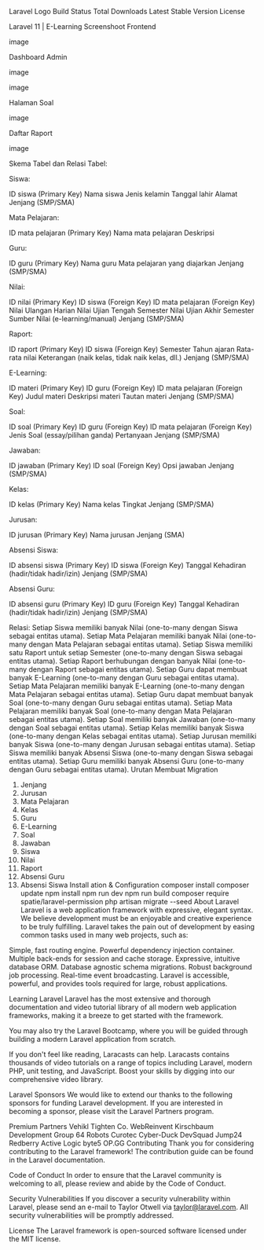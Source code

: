 Laravel Logo
Build Status Total Downloads Latest Stable Version License

Laravel 11 | E-Learning
Screenshoot
Frontend

image

Dashboard Admin

image

image

Halaman Soal

image

Daftar Raport

image

Skema Tabel dan Relasi
Tabel:

Siswa:

ID siswa (Primary Key)
Nama siswa
Jenis kelamin
Tanggal lahir
Alamat
Jenjang (SMP/SMA)

Mata Pelajaran:

ID mata pelajaran (Primary Key)
Nama mata pelajaran
Deskripsi

Guru:

ID guru (Primary Key)
Nama guru
Mata pelajaran yang diajarkan
Jenjang (SMP/SMA)

Nilai:

ID nilai (Primary Key)
ID siswa (Foreign Key)
ID mata pelajaran (Foreign Key)
Nilai Ulangan Harian
Nilai Ujian Tengah Semester
Nilai Ujian Akhir Semester
Sumber Nilai (e-learning/manual)
Jenjang (SMP/SMA)

Raport:

ID raport (Primary Key)
ID siswa (Foreign Key)
Semester
Tahun ajaran
Rata-rata nilai
Keterangan (naik kelas, tidak naik kelas, dll.)
Jenjang (SMP/SMA)

E-Learning:

ID materi (Primary Key)
ID guru (Foreign Key)
ID mata pelajaran (Foreign Key)
Judul materi
Deskripsi materi
Tautan materi
Jenjang (SMP/SMA)

Soal:

ID soal (Primary Key)
ID guru (Foreign Key)
ID mata pelajaran (Foreign Key)
Jenis Soal (essay/pilihan ganda)
Pertanyaan
Jenjang (SMP/SMA)

Jawaban:

ID jawaban (Primary Key)
ID soal (Foreign Key)
Opsi jawaban
Jenjang (SMP/SMA)

Kelas:

ID kelas (Primary Key)
Nama kelas
Tingkat
Jenjang (SMP/SMA)

Jurusan:

ID jurusan (Primary Key)
Nama jurusan
Jenjang (SMA)

Absensi Siswa:

ID absensi siswa (Primary Key)
ID siswa (Foreign Key)
Tanggal
Kehadiran (hadir/tidak hadir/izin)
Jenjang (SMP/SMA)

Absensi Guru:

ID absensi guru (Primary Key)
ID guru (Foreign Key)
Tanggal
Kehadiran (hadir/tidak hadir/izin)
Jenjang (SMP/SMA)

Relasi:
Setiap Siswa memiliki banyak Nilai (one-to-many dengan Siswa sebagai entitas utama).
Setiap Mata Pelajaran memiliki banyak Nilai (one-to-many dengan Mata Pelajaran sebagai entitas utama).
Setiap Siswa memiliki satu Raport untuk setiap Semester (one-to-many dengan Siswa sebagai entitas utama).
Setiap Raport berhubungan dengan banyak Nilai (one-to-many dengan Raport sebagai entitas utama).
Setiap Guru dapat membuat banyak E-Learning (one-to-many dengan Guru sebagai entitas utama).
Setiap Mata Pelajaran memiliki banyak E-Learning (one-to-many dengan Mata Pelajaran sebagai entitas utama).
Setiap Guru dapat membuat banyak Soal (one-to-many dengan Guru sebagai entitas utama).
Setiap Mata Pelajaran memiliki banyak Soal (one-to-many dengan Mata Pelajaran sebagai entitas utama).
Setiap Soal memiliki banyak Jawaban (one-to-many dengan Soal sebagai entitas utama).
Setiap Kelas memiliki banyak Siswa (one-to-many dengan Kelas sebagai entitas utama).
Setiap Jurusan memiliki banyak Siswa (one-to-many dengan Jurusan sebagai entitas utama).
Setiap Siswa memiliki banyak Absensi Siswa (one-to-many dengan Siswa sebagai entitas utama).
Setiap Guru memiliki banyak Absensi Guru (one-to-many dengan Guru sebagai entitas utama).
Urutan Membuat Migration

1. Jenjang
2. Jurusan
3. Mata Pelajaran
4. Kelas
5. Guru
6. E-Learning
7. Soal
8. Jawaban
9. Siswa
10. Nilai
11. Raport
12. Absensi Guru
13. Absensi Siswa
    Install ation & Configuration
    composer install
    composer update
    npm install
    npm run dev
    npm run build
    composer require spatie/laravel-permission
    php artisan migrate --seed
    About Laravel
    Laravel is a web application framework with expressive, elegant syntax. We believe development must be an enjoyable and creative experience to be truly fulfilling. Laravel takes the pain out of development by easing common tasks used in many web projects, such as:

Simple, fast routing engine.
Powerful dependency injection container.
Multiple back-ends for session and cache storage.
Expressive, intuitive database ORM.
Database agnostic schema migrations.
Robust background job processing.
Real-time event broadcasting.
Laravel is accessible, powerful, and provides tools required for large, robust applications.

Learning Laravel
Laravel has the most extensive and thorough documentation and video tutorial library of all modern web application frameworks, making it a breeze to get started with the framework.

You may also try the Laravel Bootcamp, where you will be guided through building a modern Laravel application from scratch.

If you don't feel like reading, Laracasts can help. Laracasts contains thousands of video tutorials on a range of topics including Laravel, modern PHP, unit testing, and JavaScript. Boost your skills by digging into our comprehensive video library.

Laravel Sponsors
We would like to extend our thanks to the following sponsors for funding Laravel development. If you are interested in becoming a sponsor, please visit the Laravel Partners program.

Premium Partners
Vehikl
Tighten Co.
WebReinvent
Kirschbaum Development Group
64 Robots
Curotec
Cyber-Duck
DevSquad
Jump24
Redberry
Active Logic
byte5
OP.GG
Contributing
Thank you for considering contributing to the Laravel framework! The contribution guide can be found in the Laravel documentation.

Code of Conduct
In order to ensure that the Laravel community is welcoming to all, please review and abide by the Code of Conduct.

Security Vulnerabilities
If you discover a security vulnerability within Laravel, please send an e-mail to Taylor Otwell via taylor@laravel.com. All security vulnerabilities will be promptly addressed.

License
The Laravel framework is open-sourced software licensed under the MIT license.
